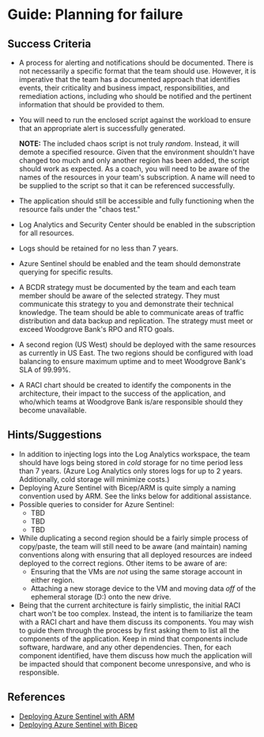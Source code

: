 # Guide: Planning for failure
## Success Criteria
* A process for alerting and notifications should be documented. There is not necessarily a specific format that the team should use. However, it is imperative that the team has a documented approach that identifies events, their criticality and business impact, responsibilities, and remediation actions, including who should be notified and the pertinent information that should be provided to them.
* You will need to run the enclosed script against the workload to ensure that an appropriate alert is successfully generated.
  
    **NOTE:** The included chaos script is not truly _random_. Instead, it will demote a specified resource. Given that the environment shouldn't have changed too much and only another region has been added, the script should work as expected. As a coach, you will need to be aware of the names of the resources in your team's subscription. A name will need to be supplied to the script so that it can be referenced successfully.
* The application should still be accessible and fully functioning when the resource fails under the "chaos test."
* Log Analytics and Security Center should be enabled in the subscription for all resources.
* Logs should be retained for no less than 7 years.
* Azure Sentinel should be enabled and the team should demonstrate querying for specific results.
* A BCDR strategy must be documented by the team and each team member should be aware of the selected strategy. They must communicate this strategy to you and demonstrate their technical knowledge. The team should be able to communicate areas of traffic distribution and data backup and replication. The strategy must meet or exceed Woodgrove Bank's RPO and RTO goals.
* A second region (US West) should be deployed with the same resources as currently in US East. The two regions should be configured with load balancing to ensure maximum uptime and to meet Woodgrove Bank's SLA of 99.99%.
* A RACI chart should be created to identify the components in the architecture, their impact to the success of the application, and who/which teams at Woodgrove Bank is/are responsible should they become unavailable. 
## Hints/Suggestions
* In addition to injecting logs into the Log Analytics workspace, the team should have logs being stored in _cold_ storage for no time period less than 7 years. (Azure Log Analytics only stores logs for up to 2 years. Additionally, cold storage will minimize costs.)
* Deploying Azure Sentinel with Bicep/ARM is quite simply a naming convention used by ARM. See the links below for additional assistance.
* Possible queries to consider for Azure Sentinel:
  * TBD
  * TBD
  * TBD
* While duplicating a second region should be a fairly simple process of copy/paste, the team will still need to be aware (and maintain) naming conventions along with ensuring that all deployed resources are indeed deployed to the correct regions. Other items to be aware of are:
  * Ensuring that the VMs are _not_ using the same storage account in either region.
  * Attaching a new storage device to the VM and moving data _off_ of the ephemeral storage (D:) onto the new drive.
* Being that the current architecture is fairly simplistic, the initial RACI chart won't be too complex. Instead, the intent is to familiarize the team with a RACI chart and have them discuss its components. You may wish to guide them through the process by first asking them to list all the components of the application. Keep in mind that components include software, hardware, and any other dependencies. Then, for each component identified, have them discuss how much the application will be impacted should that component become unresponsive, and who is responsible.

## References
* <a href="https://azsec.azurewebsites.net/2019/12/31/azure-sentinel-arm-template/" target="_blank">Deploying Azure Sentinel with ARM</a>
* <a href="https://medium.com/threat-hunters-forge/it-is-biceps-day-flexing-an-arm-template-to-deploy-azure-sentinel-d4709a3aa947" target="_blank">Deploying Azure Sentinel with Bicep</a>
